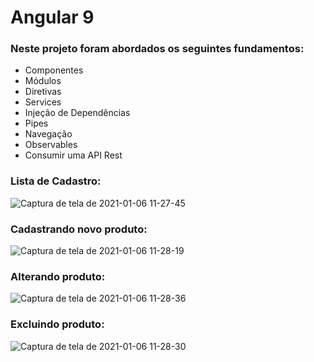 # Angular 9

### Neste projeto foram abordados os seguintes fundamentos:

- Componentes
- Módulos
- Diretivas
- Services
- Injeção de Dependências
- Pipes
- Navegação
- Observables
- Consumir uma API Rest


### Lista de Cadastro:
![Captura de tela de 2021-01-06 11-27-45](https://user-images.githubusercontent.com/45034396/104123333-68af1000-5329-11eb-8d64-ae9587b83403.png)

### Cadastrando novo produto:
![Captura de tela de 2021-01-06 11-28-19](https://user-images.githubusercontent.com/45034396/104123361-972ceb00-5329-11eb-8aae-164fa6f6c030.png)

### Alterando produto:
![Captura de tela de 2021-01-06 11-28-36](https://user-images.githubusercontent.com/45034396/104123405-d22f1e80-5329-11eb-9d0c-a2c7963f52bc.png)

### Excluindo produto:
![Captura de tela de 2021-01-06 11-28-30](https://user-images.githubusercontent.com/45034396/104123420-e541ee80-5329-11eb-9b3f-67eae74530ca.png)



